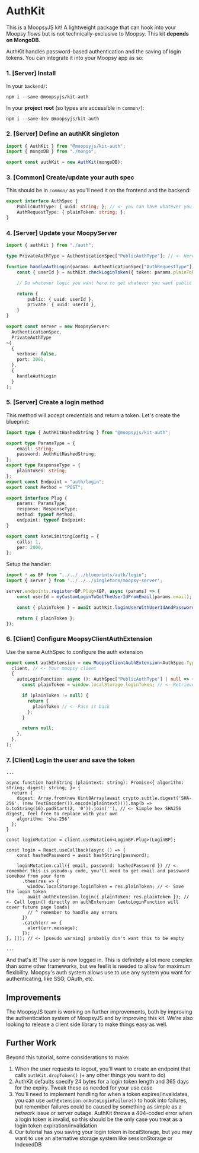 # AuthKit

This is a MoopsyJS kit! A lightweight package that can hook into your Moopsy flows but is not technically-exclusive to Moopsy. This kit **depends on MongoDB**.

AuthKit handles password-based authentication and the saving of login tokens. You can integrate it into your Moopsy app as so:

### 1. [Server] Install

In your `backend/`:

```
npm i --save @moopsyjs/kit-auth
```

In your **project root** (so types are accessible in `common/`):

```
npm i --save-dev @moopsyjs/kit-auth
```

### 2. [Server] Define an authKit singleton

```backend/src/singletons/auth.ts
import { AuthKit } from "@moopsyjs/kit-auth";
import { mongoDB } from "./mongo";

export const authKit = new AuthKit(mongoDB);
```


### 3. [Common] Create/update your auth spec

This should be in `common/` as you'll need it on the frontend and the backend:

```common/src/types/auth/auth-spec.ts
export interface AuthSpec {
    PublicAuthType: { uuid: string; }; // <- you can have whatever you want here
    AuthRequestType: { plainToken: string; };
}
```

### 4. [Server] Update your MoopyServer
```backend/src/singletons/moopsy-server.ts
import { authKit } from "./auth";

type PrivateAuthType = AuthenticationSpec["PublicAuthType"]; // <- Here we say that auth.private and auth.public are the same, but you don't have to do this

function handleAuthLogin(params: AuthenticationSpec["AuthRequestType"]): MoopsySuccessfulAuthResponsePackage<AuthSpec["PublicAuthType"], PrivateAuthType> {
    const { userId } = authKit.checkLoginToken({ token: params.plainToken });

    // Do whatever logic you want here to get whatever you want public and private auth type to be

    return {
        public: { uuid: userId },
        private: { uuid: userId },
    }
}

export const server = new MoopsyServer<
  AuthenticationSpec,
  PrivateAuthType
>(
  {
    verbose: false,
    port: 3001,
  },
  {
    handleAuthLogin
  }
);

```

### 5. [Server] Create a login method

This method will accept credentials and return a token. Let's create the blueprint:

```common/src/blueprints/auth/login.ts
import type { AuthKitHashedString } from "@moopsyjs/kit-auth";

export type ParamsType = {
    email: string;
    password: AuthKitHashedString;
};
export type ResponseType = {
    plainToken: string;
};
export const Endpoint = "auth/login";
export const Method = "POST";

export interface Plug {
    params: ParamsType;
    response: ResponseType;
    method: typeof Method;
    endpoint: typeof Endpoint;
}

export const RateLimitingConfig = {
    calls: 1,
    per: 2000,
};
```

Setup the handler:

```backend/src/api/endpoints/auth/login.ts
import * as BP from "../../../blueprints/auth/login";
import { server } from '../../../singletons/moopsy-server';

server.endpoints.register<BP.Plug>(BP, async (params) => {
    const userId = myCustomLoginToGetTheUserIdFromEmail(params.email); // <- insert your own logic

    const { plainToken } = await authKit.loginUserWithUserIdAndPassword({ userId, password: params.password });

    return { plainToken };
});
```

### 6. [Client] Configure MoopsyClientAuthExtension

Use the same AuthSpec to configure the auth extension

```frontend/src/singletons/auth.ts
export const authExtension = new MoopsyClientAuthExtension<AuthSpec.Typings>(
  client, // <- Your moopsy client
  {
    autoLoginFunction: async (): AuthSpec["PublicAuthType"] | null => { // <- Auto login function will automatically attempt to login your user when a connection is established
      const plainToken = window.localStorage.loginToken; // <- Retrieve the token from local storage

      if (plainToken != null) {
        return {
          plainToken // <- Pass it back
        };
      }

      return null;
    },
  },
);
```

### 7. [Client] Login the user and save the token

```frontend/src/.../login.tsx
...

async function hashString (plaintext: string): Promise<{ algorithm: string; digest: string; }> {
  return {
    digest: Array.from(new Uint8Array(await crypto.subtle.digest('SHA-256', (new TextEncoder()).encode(plaintext)))).map(b => b.toString(16).padStart(2, '0')).join(''), // <- Simple hex SHA256 digest, feel free to replace with your own
    algorithm: 'sha-256'
  };
}

const loginMutation = client.useMutation<LoginBP.Plug>(LoginBP);

const login = React.useCallback(async () => {
    const hashedPassword = await hashString(password);

    loginMutation.call({ email, password: hashedPassword }) // <- remember this is pseudo-y code, you'll need to get email and password somehow from your form
      .then(res => {
        window.localStorage.loginToken = res.plainToken; // <- Save the login token
        await authExtension.login({ plainToken: res.plainToken }); // <- Call login() directly on authExtension (autoLoginFunction will cover future page loads)
        // ^ remember to handle any errors
      })
      .catch(err => {
        alert(err.message);
      });
}, []); // <- [pseudo warning] probably don't want this to be empty

...
```

And that's it! The user is now logged in. This is definitely a lot more complex than some other frameworks, but we feel it is needed to allow for maximum flexibility.
Moopsy's auth system allows use to use any system you want for authenticating, like SSO, OAuth, etc.

## Improvements

The MoopsyJS team is working on further improvements, both by improving the authentication system of MoopsyJS and by improving this kit. We're also looking to release a client side library to make things easy as well.

## Further Work

Beyond this tutorial, some considerations to make:

1. When the user requests to logout, you'll want to create an endpoint that calls `authKit.dropToken()` (+ any other things you want to do)
2. AuthKit defaults specify 24 bytes for a login token length and 365 days for the expiry. Tweak these as needed for your use case
3. You'll need to implement handling for when a token expires/invalidates, you can use `authExtension.onAutoLoginFailure()` to hook into failures, but remember failures could be caused by something as simple as a network issue or server outage. AuthKit throws a 404-coded error when a login token is invalid, so this should be the only case you treat as a login token expiration/invalidation
4. Our tutorial has you saving your login token in localStorage, but you may want to use an alternative storage system like sessionStorage or IndexedDB
